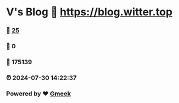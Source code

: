 # V's Blog :link: https://blog.witter.top 
### :page_facing_up: [25](https://blog.witter.top/tag.html) 
### :speech_balloon: 0 
### :hibiscus: 175139 
### :alarm_clock: 2024-07-30 14:22:37 
### Powered by :heart: [Gmeek](https://github.com/Meekdai/Gmeek)
